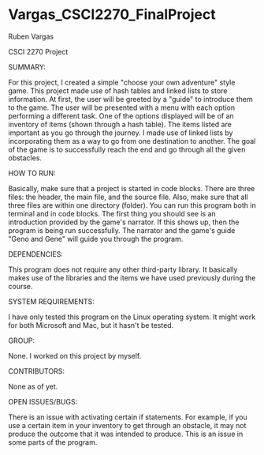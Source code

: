 # Vargas_CSCI2270_FinalProject

Ruben Vargas

CSCI 2270 Project

SUMMARY:

  For this project, I created a simple "choose your own adventure" style game. This project made use of hash tables and linked lists to store information. At first, the user will be greeted by a "guide" to introduce them to the game. The user will be presented with a menu with each option performing a different task. One of the options displayed will be of an inventory of items (shown through a hash table). The items listed are important as you go through the journey. I made use of linked lists by incorporating them as a way to go from one destination to another. The goal of the game is to successfully reach the end and go through all the given obstacles. 
  
HOW TO RUN:

  Basically, make sure that a project is started in code blocks. There are three files: the header, the main file, and the source file. Also, make sure that all three files are within one directory (folder). You can run this program both in terminal and in code blocks. The first thing you should see is an introduction provided by the game's narrator. If this shows up, then the program is being run successfully. The narrator and the game's guide "Geno and Gene" will guide you through the program.
  
DEPENDENCIES:

  This program does not require any other third-party library. It basically makes use of the libraries and the items we have used previously during the course.
  
SYSTEM REQUIREMENTS:

  I have only tested this program on the Linux operating system. It might work for both Microsoft and Mac, but it hasn't be tested.
  
GROUP:

  None. I worked on this project by myself.
  
CONTRIBUTORS:

  None as of yet.
  
OPEN ISSUES/BUGS:

  There is an issue with activating certain if statements. For example, if you use a certain item in your inventory to get through an obstacle, it may not produce the outcome that it was intended to produce. This is an issue in some parts of the program.


  
